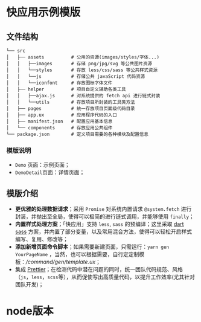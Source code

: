 # 快应用示例模版

## 文件结构

```
└── src
│   ├── assets          # 公用的资源(images/styles/字体...)
│   │   ├──images       # 存储 png/jpg/svg 等公共图片资源
│   │   └──styles       # 存放 less/css/sass 等公共样式资源
│   │   └──js           # 存储公共 javaScript 代码资源
│   │   └──iconfont     # 存放图标字体文件
│   ├── helper          # 项目自定义辅助各类工具
│   │   ├──ajax.js      # 对系统提供的 fetch api 进行链式封装
│   │   └──utils        # 存放项目所封装的工具类方法
│   ├── pages           # 统一存放项目页面级代码目录
│   ├── app.ux          # 应用程序代码的入口
│   ├── manifest.json   # 配置应用基本信息
│   └── components      # 存放应用公共组件
└── package.json        # 定义项目需要的各种模块及配置信息
```

### 模版说明

- `Demo` 页面：示例页面；
- `DemoDetail`页面：详情页面；

## 模版介绍

- **更优雅的处理数据请求**；采用 `Promise` 对系统内置请求 `@system.fetch` 进行封装，并抛出至全局，使得可以极简的进行链式调用，并能够使用 `finally`；
- **内置样式处理方案**；「快应用」支持 `less`, `sass` 的预编译；这里采取 [dart sass](https://sass-lang.com/documentation) 方案，并内置了部分变量，以及常用混合方法，使得可以轻松开启样式编写、复用、修改等；
- **添加新增页面命令脚本**；如果需要新建页面，只需运行：`yarn gen YourPageName` ，当然，也可以根据需要，自行定定制模板：_/command/gen/template.ux_；
- 集成 [Prettier](https://prettier.io/)；在检测代码中潜在问题的同时，统一团队代码规范、风格（`js`，`less`，`scss`等），从而促使写出高质量代码，以提升工作效率(尤其针对团队开发)；

# node版本